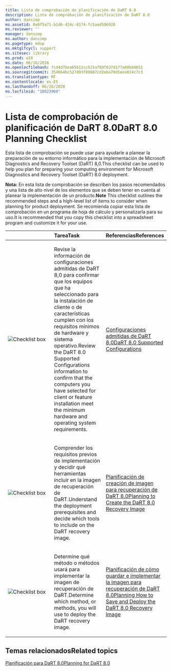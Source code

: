 ```yaml
---
title: Lista de comprobación de planificación de DaRT 8.0
description: Lista de comprobación de planificación de DaRT 8.0
author: dansimp
ms.assetid: 0a0f5a71-b1d6-424c-8174-fc5aad506928
ms.reviewer: ''
manager: dansimp
ms.author: dansimp
ms.pagetype: mdop
ms.mktglfcycl: support
ms.sitesec: library
ms.prod: w10
ms.date: 06/16/2016
ms.openlocfilehash: 7cd4d7bea65b12cc515af69f637d177a08b84651
ms.sourcegitcommit: 354664bc527d93f80687cd2eba70d1eea024c7c3
ms.translationtype: MT
ms.contentlocale: es-ES
ms.lasthandoff: 06/26/2020
ms.locfileid: "10823960"
---
```

# <span data-ttu-id="35894-103">Lista de comprobación de planificación de DaRT 8.0</span><span class="sxs-lookup"><span data-stu-id="35894-103">DaRT 8.0 Planning Checklist</span></span>


<span data-ttu-id="35894-104">Esta lista de comprobación se puede usar para ayudarle a planear la preparación de su entorno informático para la implementación de Microsoft Diagnostics and Recovery Toolset (DaRT) 8,0.</span><span class="sxs-lookup"><span data-stu-id="35894-104">This checklist can be used to help you plan for preparing your computing environment for Microsoft Diagnostics and Recovery Toolset (DaRT) 8.0 deployment.</span></span>

<span data-ttu-id="35894-105">**Nota:**  En esta lista de comprobación se describen los pasos recomendados y una lista de alto nivel de los elementos que se deben tener en cuenta al planear la implementación de un producto.</span><span class="sxs-lookup"><span data-stu-id="35894-105">**Note** This checklist outlines the recommended steps and a high-level list of items to consider when planning for product deployment.</span></span> <span data-ttu-id="35894-106">Se recomienda copiar esta lista de comprobación en un programa de hoja de cálculo y personalizarla para su uso.</span><span class="sxs-lookup"><span data-stu-id="35894-106">It is recommended that you copy this checklist into a spreadsheet program and customize it for your use.</span></span>

 

<table>
<colgroup>
<col width="33%" />
<col width="33%" />
<col width="33%" />
</colgroup>
<thead>
<tr class="header">
<th align="left"></th>
<th align="left"><span data-ttu-id="35894-107">Tarea</span><span class="sxs-lookup"><span data-stu-id="35894-107">Task</span></span></th>
<th align="left"><span data-ttu-id="35894-108">Referencias</span><span class="sxs-lookup"><span data-stu-id="35894-108">References</span></span></th>
</tr>
</thead>
<tbody>
<tr class="odd">
<td align="left"><img src="images/checklistbox.gif" alt="Checklist box" /></td>
<td align="left"><p><span data-ttu-id="35894-109">Revise la información de configuraciones admitidas de DaRT 8,0 para confirmar que los equipos que ha seleccionado para la instalación de cliente o de características cumplen con los requisitos mínimos de hardware y sistema operativo.</span><span class="sxs-lookup"><span data-stu-id="35894-109">Review the DaRT 8.0 Supported Configurations information to confirm that the computers you have selected for client or feature installation meet the minimum hardware and operating system requirements.</span></span></p></td>
<td align="left"><p><a href="dart-80-supported-configurations-dart-8.md" data-raw-source="[DaRT 8.0 Supported Configurations](dart-80-supported-configurations-dart-8.md)"><span data-ttu-id="35894-110">Configuraciones admitidas de DaRT 8.0</span><span class="sxs-lookup"><span data-stu-id="35894-110">DaRT 8.0 Supported Configurations</span></span></a></p></td>
</tr>
<tr class="even">
<td align="left"><img src="images/checklistbox.gif" alt="Checklist box" /></td>
<td align="left"><p><span data-ttu-id="35894-111">Comprender los requisitos previos de implementación y decidir qué herramientas incluir en la imagen de recuperación de DaRT.</span><span class="sxs-lookup"><span data-stu-id="35894-111">Understand the deployment prerequisites and decide which tools to include on the DaRT recovery image.</span></span></p></td>
<td align="left"><p><a href="planning-to-create-the-dart-80-recovery-image-dart-8.md" data-raw-source="[Planning to Create the DaRT 8.0 Recovery Image](planning-to-create-the-dart-80-recovery-image-dart-8.md)"><span data-ttu-id="35894-112">Planificación de creación de imagen para recuperación de DaRT 8.0</span><span class="sxs-lookup"><span data-stu-id="35894-112">Planning to Create the DaRT 8.0 Recovery Image</span></span></a></p></td>
</tr>
<tr class="odd">
<td align="left"><img src="images/checklistbox.gif" alt="Checklist box" /></td>
<td align="left"><p><span data-ttu-id="35894-113">Determine qué método o métodos usará para implementar la imagen de recuperación de DaRT.</span><span class="sxs-lookup"><span data-stu-id="35894-113">Determine which method, or methods, you will use to deploy the DaRT recovery image.</span></span></p></td>
<td align="left"><p><a href="planning-how-to-save-and-deploy-the-dart-80-recovery-image-dart-8.md" data-raw-source="[Planning How to Save and Deploy the DaRT 8.0 Recovery Image](planning-how-to-save-and-deploy-the-dart-80-recovery-image-dart-8.md)"><span data-ttu-id="35894-114">Planificación de cómo guardar e implementar la imagen para recuperación de DaRT 8.0</span><span class="sxs-lookup"><span data-stu-id="35894-114">Planning How to Save and Deploy the DaRT 8.0 Recovery Image</span></span></a></p></td>
</tr>
</tbody>
</table>

 

## <span data-ttu-id="35894-115">Temas relacionados</span><span class="sxs-lookup"><span data-stu-id="35894-115">Related topics</span></span>


[<span data-ttu-id="35894-116">Planificación para DaRT 8.0</span><span class="sxs-lookup"><span data-stu-id="35894-116">Planning for DaRT 8.0</span></span>](planning-for-dart-80-dart-8.md)

 

 





